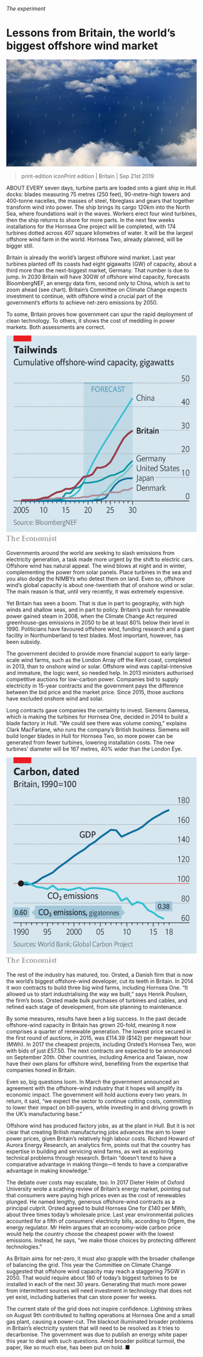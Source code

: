 ###### The experiment

# Lessons from Britain, the world’s biggest offshore wind market 

![image](images/20190921_BRP003_0.jpg) 

> print-edition iconPrint edition | Britain | Sep 21st 2019 

ABOUT EVERY seven days, turbine parts are loaded onto a giant ship in Hull docks: blades measuring 75 metres (250 feet), 90-metre-high towers and 400-tonne nacelles, the masses of steel, fibreglass and gears that together transform wind into power. The ship brings its cargo 120km into the North Sea, where foundations wait in the waves. Workers erect four wind turbines, then the ship returns to shore for more parts. In the next few weeks installations for the Hornsea One project will be completed, with 174 turbines dotted across 407 square kilometres of water. It will be the largest offshore wind farm in the world. Hornsea Two, already planned, will be bigger still. 

Britain is already the world’s largest offshore wind market. Last year turbines planted off its coasts had eight gigawatts (GW) of capacity, about a third more than the next-biggest market, Germany. That number is due to jump. In 2030 Britain will have 30GW of offshore wind capacity, forecasts BloombergNEF, an energy data firm, second only to China, which is set to zoom ahead (see chart). Britain’s Committee on Climate Change expects investment to continue, with offshore wind a crucial part of the government’s efforts to achieve net-zero emissions by 2050. 

To some, Britain proves how government can spur the rapid deployment of clean technology. To others, it shows the cost of meddling in power markets. Both assessments are correct. 

![image](images/20190921_BRC755.png) 

Governments around the world are seeking to slash emissions from electricity generation, a task made more urgent by the shift to electric cars. Offshore wind has natural appeal. The wind blows at night and in winter, complementing the power from solar panels. Place turbines in the sea and you also dodge the NIMBYs who detest them on land. Even so, offshore wind’s global capacity is about one-twentieth that of onshore wind or solar. The main reason is that, until very recently, it was extremely expensive. 

Yet Britain has seen a boom. That is due in part to geography, with high winds and shallow seas, and in part to policy. Britain’s push for renewable power gained steam in 2008, when the Climate Change Act required greenhouse-gas emissions in 2050 to be at least 80% below their level in 1990. Politicians have favoured offshore wind, funding research and a giant facility in Northumberland to test blades. Most important, however, has been subsidy. 

The government decided to provide more financial support to early large-scale wind farms, such as the London Array off the Kent coast, completed in 2013, than to onshore wind or solar. Offshore wind was capital-intensive and immature, the logic went, so needed help. In 2013 ministers authorised competitive auctions for low-carbon power. Companies bid to supply electricity in 15-year contracts and the government pays the difference between the bid price and the market price. Since 2015, those auctions have excluded onshore wind and solar. 

Long contracts gave companies the certainty to invest. Siemens Gamesa, which is making the turbines for Hornsea One, decided in 2014 to build a blade factory in Hull. “We could see there was volume coming,” explains Clark MacFarlane, who runs the company’s British business. Siemens will build longer blades in Hull for Hornsea Two, so more power can be generated from fewer turbines, lowering installation costs. The new turbines’ diameter will be 167 metres, 40% wider than the London Eye. 

![image](images/20190921_brc737.png) 

The rest of the industry has matured, too. Orsted, a Danish firm that is now the world’s biggest offshore-wind developer, cut its teeth in Britain. In 2014 it won contracts to build three big wind farms, including Hornsea One. “It allowed us to start industrialising the way we built,” says Henrik Poulsen, the firm’s boss. Orsted made bulk purchases of turbines and cables, and refined each stage of development, from site planning to maintenance. 

By some measures, results have been a big success. In the past decade offshore-wind capacity in Britain has grown 20-fold, meaning it now comprises a quarter of renewable generation. The lowest price secured in the first round of auctions, in 2015, was £114.39 ($142) per megawatt hour (MWh). In 2017 the cheapest projects, including Orsted’s Hornsea Two, won with bids of just £57.50. The next contracts are expected to be announced on September 20th. Other countries, including America and Taiwan, now have their own plans for offshore wind, benefiting from the expertise that companies honed in Britain. 

Even so, big questions loom. In March the government announced an agreement with the offshore-wind industry that it hopes will amplify its economic impact. The government will hold auctions every two years. In return, it said, “we expect the sector to continue cutting costs, committing to lower their impact on bill-payers, while investing in and driving growth in the UK’s manufacturing base.” 

Offshore wind has produced factory jobs, as at the plant in Hull. But it is not clear that creating British manufacturing jobs advances the aim to lower power prices, given Britain’s relatively high labour costs. Richard Howard of Aurora Energy Research, an analytics firm, points out that the country has expertise in building and servicing wind farms, as well as exploring technical problems through research. Britain “doesn’t tend to have a comparative advantage in making things—it tends to have a comparative advantage in making knowledge.” 

The debate over costs may escalate, too. In 2017 Dieter Helm of Oxford University wrote a scathing review of Britain’s energy market, pointing out that consumers were paying high prices even as the cost of renewables plunged. He named lengthy, generous offshore-wind contracts as a principal culprit. Orsted agreed to build Hornsea One for £140 per MWh, about three times today’s wholesale price. Last year environmental policies accounted for a fifth of consumers’ electricity bills, according to Ofgem, the energy regulator. Mr Helm argues that an economy-wide carbon price would help the country choose the cheapest power with the lowest emissions. Instead, he says, “we make those choices by protecting different technologies.” 

As Britain aims for net-zero, it must also grapple with the broader challenge of balancing the grid. This year the Committee on Climate Change suggested that offshore wind capacity may reach a staggering 75GW in 2050. That would require about 180 of today’s biggest turbines to be installed in each of the next 30 years. Generating that much more power from intermittent sources will need investment in technology that does not yet exist, including batteries that can store power for weeks. 

The current state of the grid does not inspire confidence. Lightning strikes on August 9th contributed to halting operations at Hornsea One and a small gas plant, causing a power-cut. The blackout illuminated broader problems in Britain’s electricity system that will need to be resolved as it tries to decarbonise. The government was due to publish an energy white paper this year to deal with such questions. Amid broader political turmoil, the paper, like so much else, has been put on hold. ■ 

